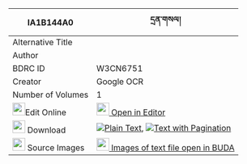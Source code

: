 |IA1B144A0|དྲན་གསལ། 
| --- | --- 
|Alternative Title |
|Author | 
|BDRC ID | W3CN6751
|Creator | Google OCR
|Number of Volumes| 1
|<img width="25" src="https://img.icons8.com/color/25/000000/edit-property.png">Edit Online| [<img width="25" src="https://avatars.githubusercontent.com/u/45091458?s=200&v=4"> Open in Editor](http://editor.openpecha.org/IA1B144A0)
|<img width="25" src="https://img.icons8.com/fluent/48/000000/download-2.png"/>  Download | [![](https://img.icons8.com/color/20/000000/txt.png)Plain Text](https://github.com/Openpecha/IA1B144A0/releases/download/v2/dren_sal_plain_IA1B144A0.zip), [![](https://img.icons8.com/color/20/000000/txt.png)Text with Pagination](https://github.com/Openpecha/IA1B144A0/releases/download/v2/dren_sal_pages_IA1B144A0.zip)
|<img width="25" src="https://img.icons8.com/plasticine/100/000000/pictures-folder.png"/>  Source Images | [<img width="25" src="https://library.bdrc.io/icons/BUDA-small.svg"> Images of text file open in BUDA](https://library.bdrc.io/show/bdr:W3CN6751)